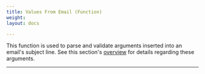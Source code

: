 ```yaml
---
title: Values From Email (Function)
weight: 
layout: docs

---
```

This function is used to parse and validate arguments inserted into an email's subject line. See this section's [overview](/docs/email-toolset/) for details regarding these arguments.

<hr />